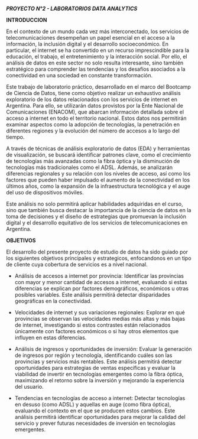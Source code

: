 ***PROYECTO N°2 - LABORATORIOS DATA ANALYTICS***

**INTRODUCCION**

En el contexto de un mundo cada vez más interconectado, los servicios de telecomunicaciones desempeñan un papel esencial en el acceso a la información, la inclusión digital y el desarrollo socioeconómico. En particular, el internet se ha convertido en un recurso imprescindible para la educación, el trabajo, el entretenimiento y la interacción social. Por ello, el análisis de datos en este sector no solo resulta interesante, sino también estratégico para comprender las tendencias y los desafíos asociados a la conectividad en una sociedad en constante transformación.

Este trabajo de laboratorio práctico, desarrollado en el marco del Bootcamp de Ciencia de Datos, tiene como objetivo realizar un exhaustivo análisis exploratorio de los datos relacionados con los servicios de internet en Argentina. Para ello, se utilizarán datos provistos por la Ente Nacional de Comunicaciones (ENACOM), que abarcan información detallada sobre el acceso a internet en todo el territorio nacional. Estos datos nos permitirán examinar aspectos como la adopción de tecnologías, la penetración en diferentes regiones y la evolución del número de accesos a lo largo del tiempo.

A través de técnicas de análisis exploratorio de datos (EDA) y herramientas de visualización, se buscará identificar patrones clave, como el crecimiento de tecnologías más avanzadas como la fibra óptica y la disminución de tecnologías más tradicionales como el ADSL. Además, se analizarán diferencias regionales y su relación con los niveles de acceso, así como los factores que pueden haber impulsado el aumento de la conectividad en los últimos años, como la expansión de la infraestructura tecnológica y el auge del uso de dispositivos móviles.

Este análisis no solo permitirá aplicar habilidades adquiridas en el curso, sino que también busca destacar la importancia de la ciencia de datos en la toma de decisiones y el diseño de estrategias que promuevan la inclusión digital y el desarrollo equitativo de los servicios de telecomunicaciones en Argentina.

**OBJETIVOS**

El desarrollo del presente proyecto de estudio de datos ha sido guiado por los siguientes objetivos principales y estrategicos, enfocandonos en un tipo de cliente cuya cobertura de servicios es a nivel nacional.

- Análisis de accesos a internet por provincia: Identificar las provincias con mayor y menor cantidad de accesos a internet, evaluando si estas diferencias se explican por factores demográficos, económicos u otras posibles variables. Este análisis permitirá detectar disparidades geográficas en la conectividad.

- Velocidades de internet y sus variaciones regionales: Explorar en qué provincias se observan las velocidades medias más altas y más bajas de internet, investigando si estos contrastes están relacionados únicamente con factores económicos o si hay otros elementos que influyen en estas diferencias.

- Análisis de ingresos y oportunidades de inversión: Evaluar la generación de ingresos por región y tecnología, identificando cuáles son las provincias y servicios más rentables. Este análisis permitirá detectar oportunidades para estrategias de ventas específicas y evaluar la viabilidad de invertir en tecnologías emergentes como la fibra óptica, maximizando el retorno sobre la inversión y mejorando la experiencia del usuario.

- Tendencias en tecnologías de acceso a internet: Detectar tecnologías en desuso (como ADSL) y aquellas en auge (como fibra óptica), evaluando el contexto en el que se producen estos cambios. Este análisis permitirá identificar oportunidades para mejorar la calidad del servicio y prever futuras necesidades de inversión en tecnologías emergentes.